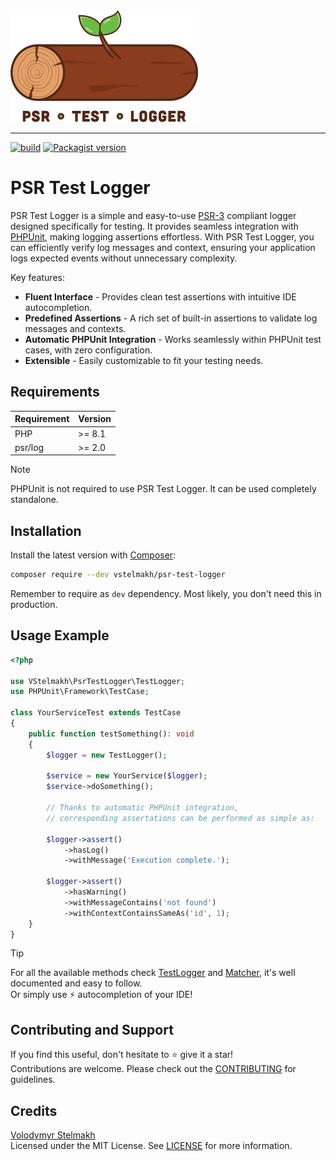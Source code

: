 <img src="./resources/psr-test-logger-logo.svg" width="301" height="179" alt="PSR Test Logger logo">

---

[![build](https://github.com/vstelmakh/psr-test-logger/actions/workflows/build.yml/badge.svg?branch=main)](https://github.com/vstelmakh/psr-test-logger/actions/workflows/build.yml)
[![Packagist version](https://img.shields.io/packagist/v/vstelmakh/psr-test-logger?color=orange)](https://packagist.org/packages/vstelmakh/psr-test-logger)

# PSR Test Logger
PSR Test Logger is a simple and easy-to-use [PSR-3](https://www.php-fig.org/psr/psr-3/) compliant logger designed specifically for testing.
It provides seamless integration with [PHPUnit](https://phpunit.de/), making logging assertions effortless.
With PSR Test Logger, you can efficiently verify log messages and context, ensuring your application logs expected events without unnecessary complexity.

Key features:
- **Fluent Interface** - Provides clean test assertions with intuitive IDE autocompletion.
- **Predefined Assertions** - A rich set of built-in assertions to validate log messages and contexts.
- **Automatic PHPUnit Integration** - Works seamlessly within PHPUnit test cases, with zero configuration.
- **Extensible** - Easily customizable to fit your testing needs.

## Requirements
| Requirement | Version |
|-------------|---------|
| PHP         | >= 8.1  |
| psr/log     | >= 2.0  |

> [!NOTE]  
> PHPUnit is not required to use PSR Test Logger. It can be used completely standalone.

## Installation
Install the latest version with [Composer](https://getcomposer.org/):

```bash
composer require --dev vstelmakh/psr-test-logger
```

Remember to require as `dev` dependency. Most likely, you don't need this in production.

## Usage Example
```php
<?php

use VStelmakh\PsrTestLogger\TestLogger;
use PHPUnit\Framework\TestCase;

class YourServiceTest extends TestCase
{
    public function testSomething(): void
    {
        $logger = new TestLogger();

        $service = new YourService($logger);
        $service->doSomething();

        // Thanks to automatic PHPUnit integration,
        // corresponding assertations can be performed as simple as:

        $logger->assert()
            ->hasLog()
            ->withMessage('Execution complete.');

        $logger->assert()
            ->hasWarning()
            ->withMessageContains('not found')
            ->withContextContainsSameAs('id', 1);
    }
}
```

> [!TIP]  
> For all the available methods check [TestLogger](src/TestLogger.php) and [Matcher](src/Match/Matcher.php), it's well documented and easy to follow.  
> Or simply use ⚡ autocompletion of your IDE!

## Contributing and Support
If you find this useful, don't hesitate to ⭐ give it a star!  
Contributions are welcome. Please check out the [CONTRIBUTING](CONTRIBUTING.md) for guidelines.

## Credits
[Volodymyr Stelmakh](https://github.com/vstelmakh)  
Licensed under the MIT License. See [LICENSE](LICENSE) for more information.  
